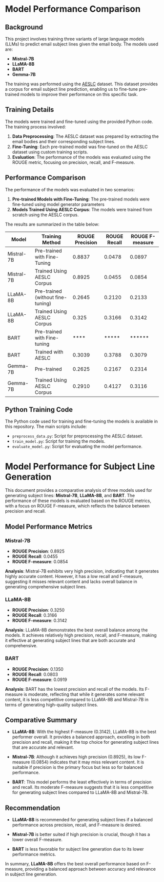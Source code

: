 # Model Performance Comparison

## Background

This project involves training three variants of large language models (LLMs) to predict email subject lines given the email body. The models used are:

- **Mistral-7B**
- **LLaMA-8B**
- **BART**
- **Gemma-7B**

The training was performed using the [AESLC](https://github.com/ryanzhumich/AESLC) dataset. This dataset provides a corpus for email subject line prediction, enabling us to fine-tune pre-trained models to improve their performance on this specific task.

## Training Details

The models were trained and fine-tuned using the provided Python code. The training process involved:

1. **Data Preprocessing**: The AESLC dataset was prepared by extracting the email bodies and their corresponding subject lines.
2. **Fine-Tuning**: Each pre-trained model was fine-tuned on the AESLC dataset using custom training scripts.
3. **Evaluation**: The performance of the models was evaluated using the ROUGE metric, focusing on precision, recall, and F-measure.

## Performance Comparison

The performance of the models was evaluated in two scenarios:
1. **Pre-trained Models with Fine-Tuning**: The pre-trained models were fine-tuned using model generator parameters
2. **Models Trained Using AESLC Corpus**: The models were trained from scratch using the AESLC corpus.

The results are summarized in the table below:

| Model      | Training Method                  | ROUGE Precision | ROUGE Recall | ROUGE F-measure |
|------------|----------------------------------|-----------------|--------------|-----------------|
| Mistral-7B | Pre-trained with Fine-Tuning     | 0.8837          | 0.0478       | 0.0897          |
| Mistral-7B | Trained Using AESLC Corpus       | 0.8925          | 0.0455       | 0.0854          |
| LLaMA-8B   | Pre-trained (without fine-tuning)| 0.2645          | 0.2120       | 0.2133          |
| LLaMA-8B   | Trained Using AESLC Corpus       | 0.325           | 0.3166       | 0.3142          |
| BART       | Pre-trained with Fine-tuning     | ****            | *****        | ******          |
| BART       | Trained with AESLC               | 0.3039          | 0.3788       | 0.3079          |
| Gemma-7B   | Pre-trained                      | 0.2625          | 0.2167       | 0.2314          |
| Gemma-7B   | Trained Using AESLC Corpus       | 0.2910          | 0.4127       | 0.3116          |


## Python Training Code

The Python code used for training and fine-tuning the models is available in this repository. The main scripts include:

- `preprocess_data.py`: Script for preprocessing the AESLC dataset.
- `train_model.py`: Script for training the models.
- `evaluate_model.py`: Script for evaluating the model performance.


# Model Performance for Subject Line Generation

This document provides a comparative analysis of three models used for generating subject lines: **Mistral-7B**, **LLaMA-8B**, and **BART**. The performance of these models is evaluated based on the ROUGE metrics, with a focus on ROUGE F-measure, which reflects the balance between precision and recall.

## Model Performance Metrics

### Mistral-7B
- **ROUGE Precision**: 0.8925
- **ROUGE Recall**: 0.0455
- **ROUGE F-measure**: 0.0854

**Analysis**:
Mistral-7B exhibits very high precision, indicating that it generates highly accurate content. However, it has a low recall and F-measure, suggesting it misses relevant content and lacks overall balance in generating comprehensive subject lines.

### LLaMA-8B
- **ROUGE Precision**: 0.3250
- **ROUGE Recall**: 0.3166
- **ROUGE F-measure**: 0.3142

**Analysis**:
LLaMA-8B demonstrates the best overall balance among the models. It achieves relatively high precision, recall, and F-measure, making it effective at generating subject lines that are both accurate and comprehensive.

### BART
- **ROUGE Precision**: 0.1350
- **ROUGE Recall**: 0.0803
- **ROUGE F-measure**: 0.0919

**Analysis**:
BART has the lowest precision and recall of the models. Its F-measure is moderate, reflecting that while it generates some relevant content, it is less competitive compared to LLaMA-8B and Mistral-7B in terms of generating high-quality subject lines.

## Comparative Summary

- **LLaMA-8B**: With the highest F-measure (0.3142), LLaMA-8B is the best performer overall. It provides a balanced approach, excelling in both precision and recall, making it the top choice for generating subject lines that are accurate and relevant.

- **Mistral-7B**: Although it achieves high precision (0.8925), its low F-measure (0.0854) indicates that it may miss relevant content. It is suitable if precision is the primary focus but less so for balanced performance.

- **BART**: This model performs the least effectively in terms of precision and recall. Its moderate F-measure suggests that it is less competitive for generating subject lines compared to LLaMA-8B and Mistral-7B.

## Recommendation

- **LLaMA-8B** is recommended for generating subject lines if a balanced performance across precision, recall, and F-measure is desired.

- **Mistral-7B** is better suited if high precision is crucial, though it has a lower overall F-measure.

- **BART** is less favorable for subject line generation due to its lower performance metrics.

In summary, **LLaMA-8B** offers the best overall performance based on F-measure, providing a balanced approach between accuracy and relevance in subject line generation.


